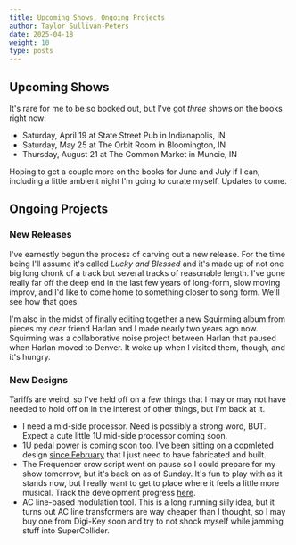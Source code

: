 ```yaml
---
title: Upcoming Shows, Ongoing Projects
author: Taylor Sullivan-Peters
date: 2025-04-18
weight: 10
type: posts
---
```


## Upcoming Shows

It's rare for me to be so booked out, but I've got *three* shows on the books right now: 
- Saturday, April 19 at State Street Pub in Indianapolis, IN
- Saturday, May 25 at The Orbit Room in Bloomington, IN
- Thursday, August 21 at The Common Market in Muncie, IN

Hoping to get a couple more on the books for June and July if I can, including a little ambient night I'm going to curate myself. Updates to come. 

## Ongoing Projects

### New Releases
I've earnestly begun the process of carving out a new release. For the time being I'll assume it's called *Lucky and Blessed* and it's made up of not one big long chonk of a track but several tracks of reasonable length. I've gone really far off the deep end in the last few years of long-form, slow moving improv, and I'd like to come home to something closer to song form. We'll see how that goes. 

I'm also in the midst of finally editing together a new Squirming album from pieces my dear friend Harlan and I made nearly two years ago now. Squirming was a collaborative noise project between Harlan that paused when Harlan moved to Denver. It woke up when I visited them, though, and it's hungry. 

### New Designs
Tariffs are weird, so I've held off on a few things that I may or may not have needed to hold off on in the interest of other things, but I'm back at it. 

- I need a mid-side processor. Need is possibly a strong word, BUT. Expect a cute little 1U mid-side processor coming soon. 
- 1U pedal power is coming soon too. I've been sitting on a copmleted design [since February](https://eyewool.international/posts/2025-02-06/) that I just need to have fabricated and built. 
- The Frequencer crow script went on pause so I could prepare for my show tomorrow, but it's back on as of Sunday. It's fun to play with as it stands now, but I really want to get to place where it feels a little more musical. Track the development progress [here](https://github.com/peterstaylor/Frequencer). 
- AC line-based modulation tool. This is a long running silly idea, but it turns out AC line transformers are way cheaper than I thought, so I may buy one from Digi-Key soon and try to not shock myself while jamming stuff into SuperCollider. 
